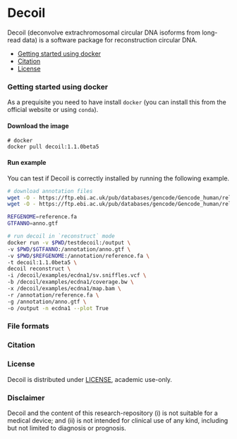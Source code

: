 # Decoil

Decoil (deconvolve extrachromosomal circular DNA isoforms from long-read data) is a software package for reconstruction
circular DNA.

- [Getting started using docker](#gettingstarted)
- [Citation](#citation)
- [License](#license)

### Getting started using docker <a name="gettingstarted"></a> 

As a prequisite you need to have install `docker` (you can install this from the official website or using `conda`).

#### Download the image

```commandline
# docker
docker pull decoil:1.1.0beta5
```

#### Run example

You can test if Decoil is correctly installed by running the following example.

```bash
# download annotation files
wget -O - https://ftp.ebi.ac.uk/pub/databases/gencode/Gencode_human/release_44/GRCh38.primary_assembly.genome.fa.gz | gunzip -c > $REFGENOME
wget -O - https://ftp.ebi.ac.uk/pub/databases/gencode/Gencode_human/release_44/gencode.v44.primary_assembly.basic.annotation.gtf.gz | gunzip -c > $GTFANNO

REFGENOME=reference.fa
GTFANNO=anno.gtf

# run decoil in `reconstruct` mode
docker run -v $PWD/testdecoil:/output \
-v $PWD/$GTFANNO:/annotation/anno.gtf \
-v $PWD/$REFGENOME:/annotation/reference.fa \
-t decoil:1.1.0beta5 \
decoil reconstruct \
-i /decoil/examples/ecdna1/sv.sniffles.vcf \
-b /decoil/examples/ecdna1/coverage.bw \
-x /decoil/examples/ecdna1/map.bam \
-r /annotation/reference.fa \
-g /annotation/anno.gtf \
-o /output -n ecdna1 --plot True
```

### File formats

### Citation <a name="citation"></a>

### License <a name="license"></a> 

Decoil is distributed under [LICENSE](LICENSE), academic use-only.

### Disclaimer

Decoil and the content of this research-repository (i) is not suitable for a medical device; and (ii) is not intended
for clinical use of any kind, including but not limited to diagnosis or prognosis.
